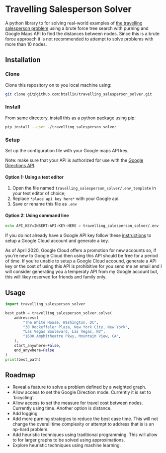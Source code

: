 # Travelling Salesperson Solver

A python library to for solving real-world examples of [the travelling salesperson problem](https://en.wikipedia.org/wiki/Travelling_salesman_problem) using a brute force tree search with purning and Google Maps API to find the distances between nodes. Since this is a brute force approach it is not recommended to attempt to solve problems with more than 10 nodes.

## Installation

### Clone

Clone this repository on to you local machine using:

```bash
git clone git@github.com:btallin/travelling_salesperson_solver.git
```

### Install

From same directory, install this as a python package using [pip](https://pip.pypa.io/en/stable/):

```bash
pip install --user ./travelling_salesperson_solver
```

### Setup

Set up the configuration file with your Google maps API key.

Note: make sure that your API is authorized for use with the [Google Directions API](https://developers.google.com/maps/documentation/directions/start).

#### Option 1: Using a text editor

1. Open the file named ```travelling_salesperson_solver/.env_template``` in your text editor of choice;
2. Replace ```*place api key here*``` with your Google api.
3. Save or rename this file as ```.env```

#### Option 2: Using command line

```bash
echo API_KEY=INSERT-API-KEY-HERE > travelling_salesperson_solver/.env
```

If you do not already have a Google API key follow these [instructions](https://developers.google.com/maps/documentation/directions/get-api-key) to setup a Google Cloud account and generate a key.

As of April 2020, Google Cloud offers a promotion for new accounts so, if you're new to Google Cloud then using this API should be free for a period of time. If you're unable to setup a Google Cloud accound, generate a  API key or the cost of using this API is prohibitive for you send me an email and I will consider generating you a temperaty API from my Google account but, this will likey reserved for friends and family only.

## Usage

```python
import travelling_salesperson_solver

best_path = travelling_salesperson_solver.solve(
    addresses=(
        "The White House, Washington, DC",
        "30 Rockeffeler Plaza, New York City, New York",
        "Las Vegas Boulevard, Las Vegas, NV",
        "1600 Amphitheatre Pkwy, Mountain View, CA",
    ),
    start_anywhere=False,
    end_anywhere=False
)
print(best_path)

```

## Roadmap

* Reveal a feature to solve a problem defined by a weighted graph.
* Allow access to set the Google Direction mode. Currently it is set to 'bicycling'.
* Allow access to set the measure for travel cost between nodes. Currently using time. Another option is distance.
* Add logging
* Add more purning strategies to reduce the best case time. This will not change the overall time complexity or attempt to address that is is an np-hard problem.
* Add heuristic techniques using traditional programming. This will allow to for larger graphs to be solved using approximations.
* Explore heuristic techniques using mashine learning.
